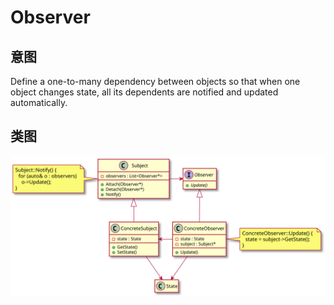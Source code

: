 # Observer

## 意图
Define a one-to-many dependency between objects so that when one object changes state, all its dependents are notified and updated automatically.

## 类图
[![](./class.svg)](./class.txt)
